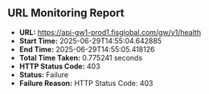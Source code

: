 ## URL Monitoring Report

- **URL:** https://api-gw1-prod1.fisglobal.com/gw/v1/health
- **Start Time:** 2025-06-29T14:55:04.642885
- **End Time:** 2025-06-29T14:55:05.418126
- **Total Time Taken:** 0.775241 seconds
- **HTTP Status Code:** 403
- **Status:** Failure
- **Failure Reason:** HTTP Status Code: 403
